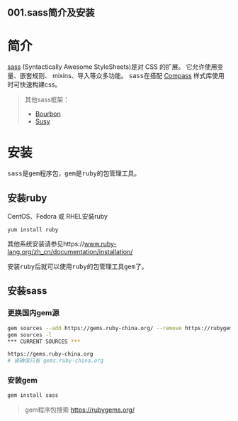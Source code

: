 001.sass简介及安装
---

# 简介
[sass](http://sass-lang.com/) (Syntactically Awesome StyleSheets)是对 CSS 的扩展。 它允许使用变量、嵌套规则、 mixins、导入等众多功能。 <kbd>sass</kbd>在搭配 [Compass](http://compass-style.org/) 样式库使用时可快速构建css。  
> 其他sass框架：
> * [Bourbon](http://bourbon.io/)
> * [Susy](http://susy.oddbird.net/)

# 安装
<kbd>sass</kbd>是<kbd>gem</kbd>程序包，<kbd>gem</kbd>是<kbd>ruby</kbd>的包管理工具。
## 安装ruby
CentOS、Fedora 或 RHEL安装ruby
```
yum install ruby
```
其他系统安装请参见https://www.ruby-lang.org/zh_cn/documentation/installation/

安装<kbd>ruby</kbd>后就可以使用<kbd>ruby</kbd>的包管理工具<kbd>gem</kbd>了。

## 安装sass
### 更换国内gem源
```bash
gem sources --add https://gems.ruby-china.org/ --remove https://rubygems.org/
gem sources -l
*** CURRENT SOURCES ***

https://gems.ruby-china.org
# 请确保只有 gems.ruby-china.org
```
### 安装gem
```bash
gem install sass
```

> gem程序包搜索 https://rubygems.org/


